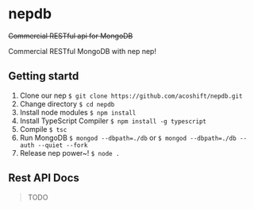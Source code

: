 # nepdb

~~Commercial RESTful api for MongoDB~~

Commercial RESTful MongoDB with nep nep!

## Getting startd

1. Clone our nep `$ git clone https://github.com/acoshift/nepdb.git`
2. Change directory `$ cd nepdb`
3. Install node modules `$ npm install`
4. Install TypeScript Compiler `$ npm install -g typescript`
5. Compile `$ tsc`
6. Run MongoDB `$ mongod --dbpath=./db` or `$ mongod --dbpath=./db --auth --quiet --fork`
7. Release nep power~! `$ node .`

## Rest API Docs
> TODO
